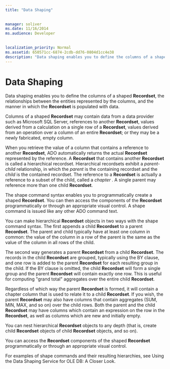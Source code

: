 ```yaml
---
title: "Data Shaping"
  
  
manager: soliver
ms.date: 11/16/2014
ms.audience: Developer
 
  
localization_priority: Normal
ms.assetid: 650571cc-6874-2cdb-dd76-0804d1cc4e38
description: "Data shaping enables you to define the columns of a shaped Recordset , the relationships between the entities represented by the columns, and the manner in which the Recordset is populated with data."
---
```


# Data Shaping

Data shaping enables you to define the columns of a shaped **Recordset**, the relationships between the entities represented by the columns, and the manner in which the **Recordset** is populated with data. 
  
Columns of a shaped **Recordset** may contain data from a data provider such as Microsoft SQL Server, references to another **Recordset**, values derived from a calculation on a single row of a **Recordset**, values derived from an operation over a column of an entire **Recordset**; or they may be a newly fabricated, empty column. 
  
When you retrieve the value of a column that contains a reference to another **Recordset**, ADO automatically returns the actual **Recordset** represented by the reference. A **Recordset** that contains another **Recordset** is called a hierarchical recordset. Hierarchical recordsets exhibit a  *parent-child*  relationship, in which the  *parent*  is the containing recordset and the  *child*  is the contained recordset. The reference to a **Recordset** is actually a reference to a subset of the child, called a  *chapter*  . A single parent may reference more than one child **Recordset**. 
  
The shape command syntax enables you to programmatically create a shaped **Recordset**. You can then access the components of the **Recordset** programmatically or through an appropriate visual control. A shape command is issued like any other ADO command text. 
  
You can make hierarchical **Recordset** objects in two ways with the shape command syntax. The first appends a child **Recordset** to a parent **Recordset**. The parent and child typically have at least one column in common: the value of the column in a row of the parent is the same as the value of the column in all rows of the child. 
  
The second way generates a parent **Recordset** from a child **Recordset**. The records in the child **Recordset** are grouped, typically using the BY clause, and one row is added to the parent **Recordset** for each resulting group in the child. If the BY clause is omitted, the child **Recordset** will form a single group and the parent **Recordset** will contain exactly one row. This is useful for computing "grand total" aggregates over the entire child **Recordset**. 
  
Regardless of which way the parent **Recordset** is formed, it will contain a chapter column that is used to relate it to a child **Recordset**. If you wish, the parent **Recordset** may also have columns that contain aggregates (SUM, MIN, MAX, and so on) over the child rows. Both the parent and the child **Recordset** may have columns which contain an expression on the row in the **Recordset**, as well as columns which are new and initially empty. 
  
You can nest hierarchical **Recordset** objects to any depth (that is, create child **Recordset** objects of child **Recordset** objects, and so on). 
  
You can access the **Recordset** components of the shaped **Recordset** programmatically or through an appropriate visual control. 
  
For examples of shape commands and their resulting hierarchies, see Using the Data Shaping Service for OLE DB: A Closer Look.
  

